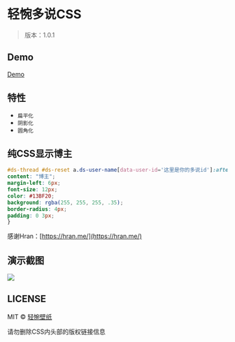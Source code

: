# 轻惋多说CSS
> 版本：1.0.1

## Demo
[Demo](https://bizhi.chainwon.com/?pn=19)

## 特性

+ `扁平化`
+ `阴影化`
+ `圆角化`

## 纯CSS显示博主

```CSS
#ds-thread #ds-reset a.ds-user-name[data-user-id='这里是你的多说id']:after {
content: "博主";
margin-left: 6px;
font-size: 12px;
color: #13BF20;
background: rgba(255, 255, 255, .35);
border-radius: 4px;
padding: 0 3px;
}
```

感谢Hran：[https://hran.me/](https://hran.me/)

## 演示截图

<img src="https://raw.githubusercontent.com/chainwon/duoshuo/gh-pages/Demo.jpg">

## LICENSE

MIT © [轻惋壁纸](https://bizhi.chainwon.com)

请勿删除CSS内头部的版权链接信息
